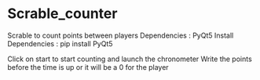 # Scrable_counter
Scrable to count points between players 
Dependencies : PyQt5 
Install Dependencies : pip install PyQt5

Click on start to start counting and launch the chronometer 
Write the points before the time is up or it will be a 0 for the player 

